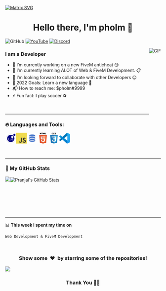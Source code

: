   [![Matrix SVG](https://raw.githubusercontent.com/rodrigograca31/rodrigograca31/master/matrix.svg)](https://www.youtube.com/watch?v=SDkAGkd4NLc) 
  
<p>
  <h1 align="center"><b>Hello there, I'm pholm 👋</b></h1>
</p>

![GitHub](https://komarev.com/ghpvc/?username=pholm2000&style=plastic)
[![YouTube](https://img.shields.io/youtube/channel/views/UCi_blrI4nI_irYBjWD1gSXQ?label=youtube&style=plastic)](https://www.youtube.com/channel/UCi_blrI4nI_irYBjWD1gSXQ)
[![Discord](https://dcbadge.vercel.app/api/shield/546367816337588254?style=plastic&logoColor=presence&theme=clean)](https://discord.com/users/546367816337588254)
<br>

<img align="right" height="270px" alt="GIF" src="https://i.pinimg.com/originals/e4/26/70/e426702edf874b181aced1e2fa5c6cde.gif" />

### I am a Developer
- 💎 I’m currently working on a new FiveM anticheat :smirk:
- 🌱 I’m currently learning ALOT of Web & FiveM Development. :clipboard:
- 👯 I’m looking forward to collaborate with other Developers :wink:
- 🥅 2022 Goals: Learn a new language :eyes:
- 📬 How to reach me: $pholm#9999
- ⚡ Fun fact: I play soccer :soccer:

<br>


---
### 🔥 Languages and Tools: 
<img align="left" alt="LUA" width="35px" src="https://raw.githubusercontent.com/github/explore/80688e429a7d4ef2fca1e82350fe8e3517d3494d/topics/lua/lua.png" />
<img align="left" alt="JavaScript" width="35px" src="https://raw.githubusercontent.com/github/explore/80688e429a7d4ef2fca1e82350fe8e3517d3494d/topics/javascript/javascript.png" />
<img align="left" alt="SQL" width="35px" src="https://raw.githubusercontent.com/github/explore/80688e429a7d4ef2fca1e82350fe8e3517d3494d/topics/sql/sql.png" />
<img align="left" alt="HTML5" width="35px" src="https://raw.githubusercontent.com/github/explore/80688e429a7d4ef2fca1e82350fe8e3517d3494d/topics/html/html.png" />
<img align="left" alt="CSS3" width="35px" src="https://raw.githubusercontent.com/github/explore/80688e429a7d4ef2fca1e82350fe8e3517d3494d/topics/css/css.png" />
<img align="left" alt="Visual Studio Code" width="35px" src="https://raw.githubusercontent.com/github/explore/80688e429a7d4ef2fca1e82350fe8e3517d3494d/topics/visual-studio-code/visual-studio-code.png" />

<br>
<br>
<br>
<br>

---
### 🔴 My GitHub Stats



  <img align="left" src="https://github-readme-stats.vercel.app/api/top-langs/?username=pholm2000&show_icons=true&hide_border=true&theme=radical">
    <img align="center" src="https://github-readme-stats.vercel.app/api?username=pholm2000&show_icons=true&line_height=27&count_private=true&&theme=radical" alt="Pranjal's GitHub Stats" />


</br></br></br></br></br>

---
📊 **This week I spent my time on**
<!--START_SECTION:waka-->
```text
Web Development & FiveM Development
```
<!--END_SECTION:waka-->

<br>

<div align="center">
<h3 align="center">Show some &nbsp;❤️&nbsp; by starring some of the repositories!</h3>
</div><img src="https://github.com/punitkmryh/punitkmryh/blob/master/wave.svg" />

<h3 align="center">Thank You 🙏🏼</h3>


<!--[youtube]: https://www.youtube.com/channel/UC40R8Rvwjhu08Z0MFffNfsg-->

